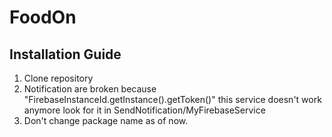 # FoodOn

## Installation Guide
1. Clone repository
3. Notification are broken because "FirebaseInstanceId.getInstance().getToken()" this service doesn't work anymore look for it in SendNotification/MyFirebaseService
4. Don't change package name as of now.

